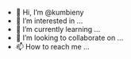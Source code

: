 - 👋 Hi, I’m @kumbieny
- 👀 I’m interested in ...
- 🌱 I’m currently learning ...
- 💞️ I’m looking to collaborate on ...
- 📫 How to reach me ...

<!---
kumbieny/kumbieny is a ✨ special ✨ repository because its `README.md` (this file) appears on your GitHub profile.
You can click the Preview link to take a look at your changes.
--->
